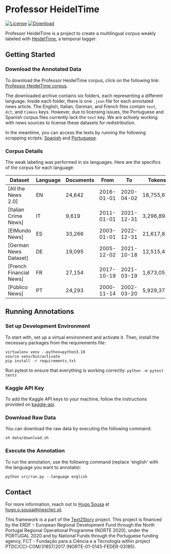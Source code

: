 # Professor HeidelTime

[![License](https://img.shields.io/badge/license-MIT-brightgreen)](LICENSE)
[![Download](https://img.shields.io/badge/-download-9cf)](https://drive.inesctec.pt/s/B4JojTJaMyR8wDN/download/professor_heideltime.zip)


Professor HeidelTime is a project to create a multilingual corpus weakly labeled with [HeidelTime](https://github.com/HeidelTime/heideltime), a temporal tagger.

## Getting Started

### Download the Annotated Data

To download the Professor HeidelTime corpus, click on the following link: [Professor HeidelTime corpus](https://drive.inesctec.pt/s/B4JojTJaMyR8wDN/download/professor_heideltime.zip).

The downloaded archive contains six folders, each representing a different language. Inside each folder, there is one `.json` file for each annotated news article. The English, Italian, German, and French files contain `text`, `dct`, and `timexs` keys. However, due to licensing issues, the Portuguese and Spanish corpus files currently lack the `text` key. We are actively working with news sources to license these datasets for redistribution.

In the meantime, you can access the texts by running the following scrapping scripts: [Spanish](https://github.com/hmosousa/elmundo_scraper) and [Portuguese](https://github.com/hmosousa/publico_scraper).

### Corpus Details

The weak labeling was performed in six languages. Here are the specifics of the corpus for each language:

| Dataset                 | Language | Documents | From       | To         | Tokens     | Timexs    |
| ----------------------- | -------- | --------- | ---------- | ---------- | ---------- | --------  |
| [All the News 2.0]      | EN       | 24,642    | 2016-01-01 | 2020-04-02 | 18,755,616 | 254,803   |
| [Italian Crime News]    | IT       | 9,619     | 2011-01-01 | 2021-12-31 | 3,296,898  | 58,823    |
| [ElMundo News]          | ES       | 33,266    | 2003-01-01 | 2022-12-31 | 21,617,888 | 348,011   |
| [German News Dataset]   | DE       | 19,095    | 2005-12-02 | 2021-10-18 | 12,515,410 | 194,043   |
| [French Financial News] | FR       | 27,154    | 2017-10-19 | 2021-03-19 | 1,673,053  | 83,431    |
| [Público News]          | PT       | 24,293    | 2000-11-14 | 2002-03-20 | 5,929,377  | 111,810   |

## Running Annotations

### Set up Development Environment

To start with, set up a virtual environment and activate it. Then, install the necessary packages from the requirements file:

```shell
virtualenv venv --python=python3.10
source venv/bin/activate
pip install -r requirements.txt
```

Run pytest to ensure that everything is working correctly: `python -m pytest tests`

### Kaggle API Key

To add the Kaggle API keys to your machine, follow the instructions provided on [kaggle-api](https://github.com/Kaggle/kaggle-api).

### Download Raw Data

You can download the raw data by executing the following command:

```shell
sh data/download.sh
```

### Execute the Annotation

To run the annotation, use the following command (replace 'english' with the language you want to annotate):

```shell
python src/run.py --language english
```

## Contact

For more information, reach out to [Hugo Sousa](https://hugosousa.net) at <hugo.o.sousa@inesctec.pt>.

This framework is a part of the [Text2Story](https://text2story.inesctec.pt) project. This project is financed by the ERDF – European Regional Development Fund through the North Portugal Regional Operational Programme (NORTE 2020), under the PORTUGAL 2020 and by National Funds through the Portuguese funding agency, FCT - Fundação para a Ciência e a Tecnologia within project PTDC/CCI-COM/31857/2017 (NORTE-01-0145-FEDER-03185).
